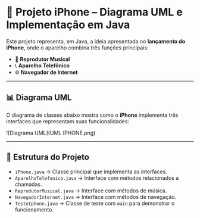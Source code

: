 # 📱 Projeto iPhone – Diagrama UML e Implementação em Java

Este projeto representa, em Java, a ideia apresentada no **lançamento do iPhone**, onde o aparelho combina três funções principais:

- 🎵 **Reprodutor Musical**  
- 📞 **Aparelho Telefônico**  
- 🌐 **Navegador de Internet**

---

## 📊 Diagrama UML

O diagrama de classes abaixo mostra como o **iPhone** implementa três interfaces que representam suas funcionalidades:

![Diagrama UML](UML IPHONE.png)

---

## 📂 Estrutura do Projeto

- `iPhone.java` → Classe principal que implementa as interfaces.  
- `AparelhoTelefonico.java` → Interface com métodos relacionados a chamadas.  
- `ReprodutorMusical.java` → Interface com métodos de música.  
- `NavegadorInternet.java` → Interface com métodos de navegação.  
- `TesteIphone.java` → Classe de teste com `main` para demonstrar o funcionamento.  
